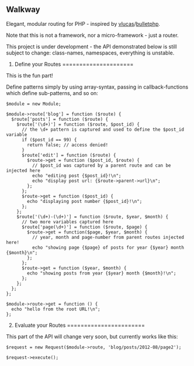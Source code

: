 Walkway
-------

Elegant, modular routing for PHP - inspired by [vlucas][1]/[bulletphp][2].

Note that this is not a framework, nor a micro-framework - just a router.

This project is under development - the API demonstrated below is still
subject to change: class-names, namespaces, everything is unstable.


1. Define your Routes
=====================

This is the fun part!

Define patterns simply by using array-syntax, passing in callback-functions
which define sub-patterns, and so on:

    $module = new Module;
    
    $module->route['blog'] = function ($route) {
      $route['posts'] = function ($route) {
        $route['(\d+)'] = function ($route, $post_id) {
          // the \d+ pattern is captured and used to define the $post_id variable
          if ($post_id == 99) {
            return false; // access denied!
          }
          $route['edit'] = function ($route) {
            $route->get = function ($post_id, $route) {
              // $post_id was captured by a parent route and can be injected here
              echo "editing post {$post_id}!\n";
              echo "display post url: {$route->parent->url}\n";
            };
          };
          $route->get = function ($post_id) {
            echo "displaying post number {$post_id}!\n";
          };
        };
        $route['(\d+)-(\d+)'] = function ($route, $year, $month) {
          // two more variables captured here
          $route['page(\d+)'] = function ($route, $page) {
            $route->get = function($page, $year, $month) {
              // year, month and page-number from parent routes injected here!
              echo "showing page {$page} of posts for year {$year} month {$month}\n";
            };
          };
          $route->get = function ($year, $month) {
            echo "showing posts from year {$year} month {$month}!\n";
          };
        };
      };
    };
    
    $module->route->get = function () {
      echo "hello from the root URL!\n";
    };

2. Evaluate your Routes
=======================

This part of the API will change very soon, but currently works like this:

    $request = new Request($module->route, 'blog/posts/2012-08/page2');
    
    $request->execute();


[1]: https://github.com/vlucas
[2]: https://github.com/vlucas/bulletphp
